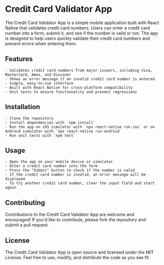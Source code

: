 # Credit Card Validator App

The Credit Card Validator App is a simple mobile application built with React Native that validates credit card numbers. Users can enter a credit card number into a form, submit it, and see if the number is valid or not. The app is designed to help users quickly validate their credit card numbers and prevent errors when entering them.

## Features

    - Validates credit card numbers from major issuers, including Visa, MasterCard, Amex, and Discover
    - Shows an error message if an invalid credit card number is entered
    - Simple, easy-to-use interface
    - Built with React Native for cross-platform compatibility
    - Unit tests to ensure functionality and prevent regressions

## Installation

    - Clone the repository
    - Install dependencies with `npm install`
    - Run the app on iOS simulator with `npx react-native run-ios` or on Android simulator with `npx react-native run-android`
    - Run unit tests with `npm test`

## Usage

    - Open the app on your mobile device or simulator
    - Enter a credit card number into the form
    - Press the "Submit" button to check if the number is valid
    - If the credit card number is invalid, an error message will be displayed
    - To try another credit card number, clear the input field and start again

## Contributing

Contributions to the Credit Card Validator App are welcome and encouraged! If you'd like to contribute, please fork the repository and submit a pull request.

## License

The Credit Card Validator App is open source and licensed under the MIT License. Feel free to use, modify, and distribute the code as you see fit.